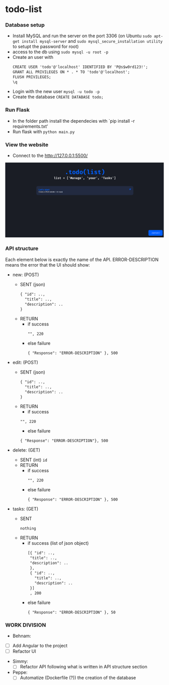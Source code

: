 # todo-list

### Database setup

- Install MySQL and run the server on the port 3306 (on Ubuntu `sudo apt-get install mysql-server` and `sudo mysql_secure_installation utility` to setupt the password for root)
- access to the db using `sudo mysql -u root -p`
- Create an user with 
  ```
  CREATE USER 'todo'@'localhost' IDENTIFIED BY 'P@s$w0rd123!';
  GRANT ALL PRIVILEGES ON * . * TO 'todo'@'localhost';
  FLUSH PRIVILEGES;
  \q
  ```
- Login with the new user `mysql -u todo -p`
- Create the database `CREATE DATABASE todo;`

### Run Flask
- In the folder path install the dependecies with `pip install -r requirements.txt'
- Run flask with `python main.py`

### View the website

- Connect to the http://127.0.0.1:5500/

![Homepage](./img/homepage.png)


### API structure
Each element below is exactly the name of the API. ERROR-DESCRIPTION means the error that the UI should show:
- new: (POST)
  - SENT (json)
    ```
    { "id": ..,
      "title": ..,
      "description": ..
    }
    ```
  - RETURN 
    - if success 
       ```
       "", 220
       ```
     - else failure
       ```
       { "Response": "ERROR-DESCRIPTION" }, 500
       ```
       
- edit: (POST)
  - SENT (json)
    ```
    { "id": ..,
      "title": ..,
      "description": ..
    }
    ```
  - RETURN 
    - if success 
     ```
     "", 220
     ```
    - else failure
     ```
     { "Response": "ERROR-DESCRIPTION"}, 500
     ```
  
- delete: (GET)
  - SENT (int)
     ```id```
  - RETURN 
    - if success 
       ```
       "", 220
       ```
     - else failure
       ```
       { "Response": "ERROR-DESCRIPTION" }, 500
       ```
       
- tasks: (GET)
  - SENT
    ```
    nothing
    ```
  - RETURN 
    - if success (list of json object)
       ```
       [{ "id": ..,
        "title": ..,
        "description": ..
        },
        { "id": ..,
          "title": ..,
          "description": ..
        }]
        , 200
        ```
    - else failure
       ```
       { "Response": "ERROR-DESCRIPTION" }, 50
       ```
       
       
 ### WORK DIVISION
 - Behnam: 
  - [ ] Add Angular to the project
  - [ ] Refactor UI
- Simmy:
  - [ ] Refactor API following what is written in API structure section
- Peppe:
  - [ ] Automatize (Dockerfile (?)) the creation of the database
